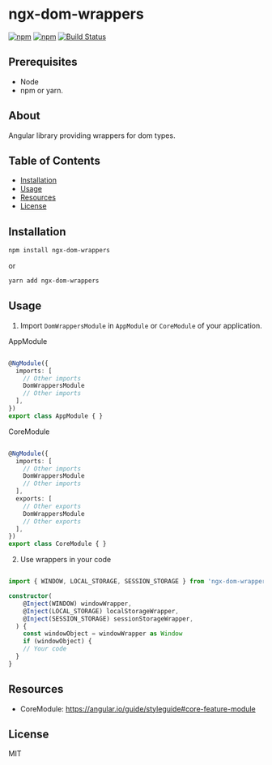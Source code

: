 # ngx-dom-wrappers

[![npm](https://img.shields.io/npm/v/ngx-dom-wrappers.svg)](https://www.npmjs.com/package/ngx-dom-wrappers)
[![npm](https://img.shields.io/npm/l/ngx-dom-wrappers.svg)](https://www.npmjs.com/package/ngx-dom-wrappers)
[![Build Status](https://travis-ci.com/Spaier/ngx-dom-wrappers.svg?branch=master)](https://travis-ci.com/Spaier/ngx-dom-wrappers)

## Prerequisites

- Node
- npm or yarn.

## About

Angular library providing wrappers for dom types.

## Table of Contents

* [Installation](#installation)
* [Usage](#usage)
* [Resources](#resources)
* [License](#license)

## Installation

```bash
npm install ngx-dom-wrappers
```

or

```bash
yarn add ngx-dom-wrappers
```

## Usage

1. Import `DomWrappersModule` in `AppModule` or `CoreModule` of your application.

AppModule

```ts

@NgModule({
  imports: [
    // Other imports
    DomWrappersModule
    // Other imports
  ],
})
export class AppModule { }

```

CoreModule

```ts

@NgModule({
  imports: [
    // Other imports
    DomWrappersModule
    // Other imports
  ],
  exports: [
    // Other exports
    DomWrappersModule
    // Other exports
  ],
})
export class CoreModule { }

```

2. Use wrappers in your code 

```ts

import { WINDOW, LOCAL_STORAGE, SESSION_STORAGE } from 'ngx-dom-wrappers'

constructor(
    @Inject(WINDOW) windowWrapper,
    @Inject(LOCAL_STORAGE) localStorageWrapper,
    @Inject(SESSION_STORAGE) sessionStorageWrapper,
  ) {
	const windowObject = windowWrapper as Window
	if (windowObject) {
    // Your code
  }
}

```

## Resources

* CoreModule: <https://angular.io/guide/styleguide#core-feature-module>

## License

MIT
